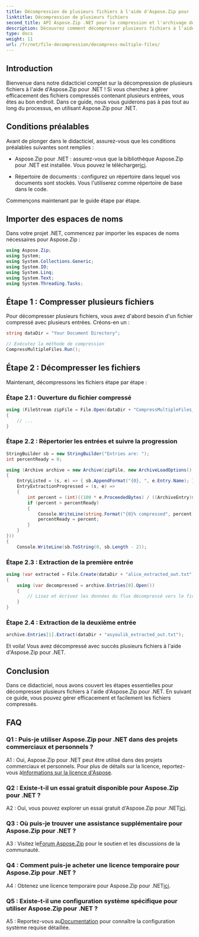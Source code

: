```yaml
---
title: Décompression de plusieurs fichiers à l'aide d'Aspose.Zip pour .NET
linktitle: Décompression de plusieurs fichiers
second_title: API Aspose.Zip .NET pour la compression et l'archivage de fichiers
description: Découvrez comment décompresser plusieurs fichiers à l'aide d'Aspose.Zip pour .NET. Suivez notre guide étape par étape pour une gestion efficace des fichiers.
type: docs
weight: 11
url: /fr/net/file-decompression/decompress-multiple-files/
---
```

## Introduction

Bienvenue dans notre didacticiel complet sur la décompression de plusieurs fichiers à l'aide d'Aspose.Zip pour .NET ! Si vous cherchez à gérer efficacement des fichiers compressés contenant plusieurs entrées, vous êtes au bon endroit. Dans ce guide, nous vous guiderons pas à pas tout au long du processus, en utilisant Aspose.Zip pour .NET.

## Conditions préalables

Avant de plonger dans le didacticiel, assurez-vous que les conditions préalables suivantes sont remplies :

-  Aspose.Zip pour .NET : assurez-vous que la bibliothèque Aspose.Zip pour .NET est installée. Vous pouvez le télécharger[ici](https://releases.aspose.com/zip/net/).

- Répertoire de documents : configurez un répertoire dans lequel vos documents sont stockés. Vous l'utiliserez comme répertoire de base dans le code.

Commençons maintenant par le guide étape par étape.

## Importer des espaces de noms

Dans votre projet .NET, commencez par importer les espaces de noms nécessaires pour Aspose.Zip :

```csharp
using Aspose.Zip;
using System;
using System.Collections.Generic;
using System.IO;
using System.Linq;
using System.Text;
using System.Threading.Tasks;
```

## Étape 1 : Compresser plusieurs fichiers

Pour décompresser plusieurs fichiers, vous avez d'abord besoin d'un fichier compressé avec plusieurs entrées. Créons-en un :

```csharp
string dataDir = "Your Document Directory";

// Exécutez la méthode de compression
CompressMultipleFiles.Run();
```

## Étape 2 : Décompresser les fichiers

Maintenant, décompressons les fichiers étape par étape :

### Étape 2.1 : Ouverture du fichier compressé

```csharp
using (FileStream zipFile = File.Open(dataDir + "CompressMultipleFiles_out.zip", FileMode.Open))
{
    // ...
}
```

### Étape 2.2 : Répertorier les entrées et suivre la progression

```csharp
StringBuilder sb = new StringBuilder("Entries are: ");
int percentReady = 0;

using (Archive archive = new Archive(zipFile, new ArchiveLoadOptions()
{
    EntryListed = (s, e) => { sb.AppendFormat("{0}, ", e.Entry.Name); },
    EntryExtractionProgressed = (s, e) =>
    {
        int percent = (int)((100 * e.ProceededBytes) / ((ArchiveEntry)s).UncompressedSize);
        if (percent > percentReady)
        {
            Console.WriteLine(string.Format("{0}% compressed", percent));
            percentReady = percent;
        }
    }
}))
{
    Console.WriteLine(sb.ToString(0, sb.Length - 2));
```

### Étape 2.3 : Extraction de la première entrée

```csharp
using (var extracted = File.Create(dataDir + "alice_extracted_out.txt"))
{
    using (var decompressed = archive.Entries[0].Open())
    {
        // Lisez et écrivez les données du flux décompressé vers le fichier d'extraction.
    }
}
```

### Étape 2.4 : Extraction de la deuxième entrée

```csharp
archive.Entries[1].Extract(dataDir + "asyoulik_extracted_out.txt");
```

Et voila! Vous avez décompressé avec succès plusieurs fichiers à l'aide d'Aspose.Zip pour .NET.

## Conclusion

Dans ce didacticiel, nous avons couvert les étapes essentielles pour décompresser plusieurs fichiers à l'aide d'Aspose.Zip pour .NET. En suivant ce guide, vous pouvez gérer efficacement et facilement les fichiers compressés.

## FAQ

### Q1 : Puis-je utiliser Aspose.Zip pour .NET dans des projets commerciaux et personnels ?

 A1 : Oui, Aspose.Zip pour .NET peut être utilisé dans des projets commerciaux et personnels. Pour plus de détails sur la licence, reportez-vous à[Informations sur la licence d'Aspose](https://purchase.aspose.com/buy).

### Q2 : Existe-t-il un essai gratuit disponible pour Aspose.Zip pour .NET ?

 A2 : Oui, vous pouvez explorer un essai gratuit d'Aspose.Zip pour .NET[ici](https://releases.aspose.com/zip/net).

### Q3 : Où puis-je trouver une assistance supplémentaire pour Aspose.Zip pour .NET ?

 A3 : Visitez le[Forum Aspose.Zip](https://forum.aspose.com/c/zip/37) pour le soutien et les discussions de la communauté.

### Q4 : Comment puis-je acheter une licence temporaire pour Aspose.Zip pour .NET ?

 A4 : Obtenez une licence temporaire pour Aspose.Zip pour .NET[ici](https://purchase.aspose.com/temporary-license/).

### Q5 : Existe-t-il une configuration système spécifique pour utiliser Aspose.Zip pour .NET ?

 A5 : Reportez-vous au[Documentation](https://reference.aspose.com/zip/net/) pour connaître la configuration système requise détaillée.